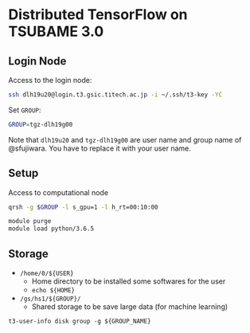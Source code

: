# Distributed TensorFlow on TSUBAME 3.0

## Login Node

Access to the login node:

```bash
ssh dlh19u20@login.t3.gsic.titech.ac.jp -i ~/.ssh/t3-key -YC
```

Set `GROUP`:

```bash
GROUP=tgz-dlh19g00
```

Note that `dlh19u20` and `tgz-dlh19g00` are user name and group name of @sfujiwara. You have to replace it with your user name.

## Setup

Access to computational node

```bash
qrsh -g $GROUP -l s_gpu=1 -l h_rt=00:10:00
```

```bash
module purge
module load python/3.6.5
```

## Storage

- `/home/0/${USER}`
  - Home directory to be installed some softwares for the user
  - `echo ${HOME}`
- `/gs/hs1/${GROUP}/`
  - Shared storage to be save large data (for machine learning)

```
t3-user-info disk group -g ${GROUP_NAME}
```
